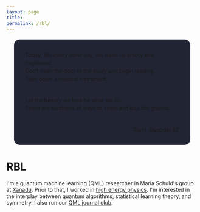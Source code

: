 ```yaml
---
layout: page
title:
permalink: /rbl/
---
```


<div style="background-color: #212433 ; padding: 30px; margin: 20px; border: 0px solid
grey; line-height:1.5; border-radius: 15px">
Today, like every other day, we wake up empty
and frightened.<br>
Don’t open the door to the study and begin reading. <br>
Take down a musical instrument.<br><br>

Let the beauty we love be what we do.<br>
There are hundreds of ways to kneel and kiss the ground.
<br>
<br>

<div style="text-align: right">Rumi, <i>Quatrain 82</i></div>
</div>

# RBL

I'm a quantum machine learning (QML) researcher in Maria Schuld's
group at [Xanadu](https://www.xanadu.ai/). Prior to that, I worked in
[high energy physics](https://inspirehep.net/authors/1868975). I'm
interested in the interplay between quantum algorithms, statistical learning theory, and
symmetry. I also run our
[QML journal club](https://heptar.ch/qml-jc).
